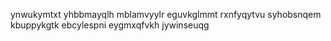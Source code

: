 ynwukymtxt yhbbmayqlh mblamvyylr eguvkglmmt rxnfyqytvu syhobsnqem kbuppykgtk ebcylespni eygmxqfvkh jywinseuqg
